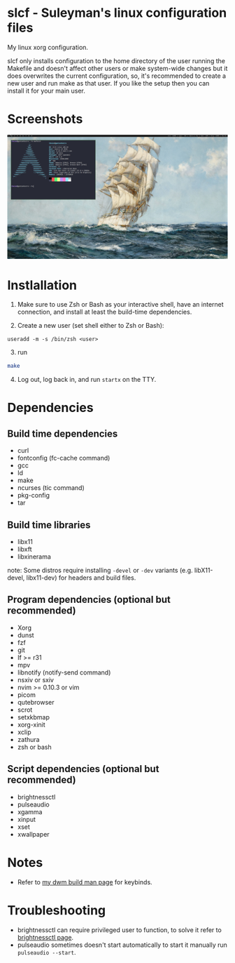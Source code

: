 # slcf - Suleyman's linux configuration files
My linux xorg configuration.

slcf only installs configuration to the home directory of the user running the Makefile 
and doesn't affect other users or make system-wide changes but it does overwrites the current configuration,
so, it's recommended to create a new user and run make as that user.
If you like the setup then you can install it for your main user.

# Screenshots
![desktop screenshot](./screenshot.png)

# Instlallation 
1. Make sure to use Zsh or Bash as your interactive shell, have an internet connection, and install at least the build-time dependencies.

2. Create a new user (set shell either to Zsh or Bash):
```
useradd -m -s /bin/zsh <user> 
```

3. run 
``` bash
make
```
4. Log out, log back in, and run `startx` on the TTY.

# Dependencies 
## Build time dependencies
- curl
- fontconfig (fc-cache command)
- gcc 
- ld
- make
- ncurses (tic command)
- pkg-config
- tar

## Build time libraries
- libx11 
- libxft
- libxinerama

note: Some distros require installing `-devel` or `-dev` variants
(e.g. libX11-devel, libx11-dev) for headers and build files. 

## Program dependencies (optional but recommended)
- Xorg                               
- dunst                              
- fzf                                
- git                                
- lf >= r31                                 
- mpv                                
- libnotify (notify-send command)
- nsxiv or sxiv                         
- nvim >= 0.10.3 or vim                           
- picom                              
- qutebrowser
- scrot                              
- setxkbmap                          
- xorg-xinit
- xclip                              
- zathura                            
- zsh or bash

## Script dependencies (optional but recommended)
- brightnessctl                 
- pulseaudio                    
- xgamma                        
- xinput                        
- xset                          
- xwallpaper

# Notes
- Refer to [my dwm build man page](https://git.farajli.net/dwm.git/tree/dwm.1) for keybinds.

# Troubleshooting
- brightnessctl can require privileged user to function, to solve it refer to [brightnessctl page](https://github.com/Hummer12007/brightnessctl#Permissions).
- pulseaudio sometimes doesn't start automatically to start it manually run `pulseaudio --start`.
